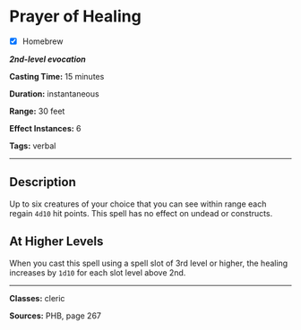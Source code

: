 # Prayer of Healing

- [x] Homebrew

***2nd-level evocation***

**Casting Time:** 15 minutes

**Duration:** instantaneous

**Range:** 30 feet

**Effect Instances:** 6

**Tags:** verbal

---

## Description
Up to six creatures of your choice that you can see within range each regain `4d10` hit points. This spell has no effect on undead or constructs.

## At Higher Levels
When you cast this spell using a spell slot of 3rd level or higher, the healing increases by `1d10` for each slot level above 2nd.

---

**Classes:** cleric

**Sources:** PHB, page 267
